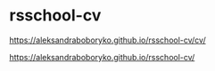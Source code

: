 # rsschool-cv

https://aleksandraboboryko.github.io/rsschool-cv/cv/

https://aleksandraboboryko.github.io/rsschool-cv/
